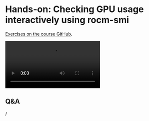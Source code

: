 # Hands-on: Checking GPU usage interactively using rocm-smi

[Exercises on the course GitHub](https://github.com/Lumi-supercomputer/Getting_Started_with_AI_workshop/tree/ai-20250527/04_Understanding_GPU_activity_and_checking_jobs).

<!--
[Exercises on the course GitHub](https://github.com/Lumi-supercomputer/Getting_Started_with_AI_workshop/tree/main/04_Understanding_GPU_activity_and_checking_jobs).
-->

<!--
A video recording of the discussion of the solution will follow.
-->

<video src="https://462000265.lumidata.eu/ai-20250527/recordings/E04_CheckingGPU.mp4" controls="controls"></video>


## Q&A

/

